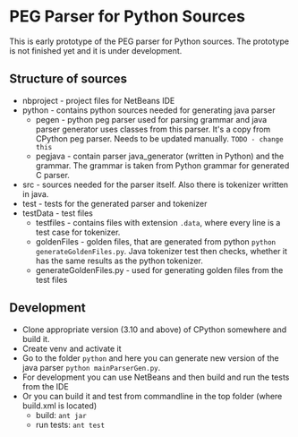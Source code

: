 # PEG Parser for Python Sources

This is early prototype of the PEG parser for Python sources. The prototype
is not finished yet and it is under development. 

## Structure of sources

* nbproject - project files for NetBeans IDE
* python - contains python sources needed for generating java parser
    * pegen - python peg parser used for parsing grammar and java parser generator 
uses classes from this parser. It's a copy from CPython peg parser. Needs to be updated manually.
`TODO - change this` 
    * pegjava - contain parser java_generator (written in Python) and the 
grammar. The grammar is taken from Python grammar for generated C parser.
* src - sources needed for the parser itself. Also there is tokenizer written in java.
* test - tests for the generated parser and tokenizer
* testData - test files
    * testfiles - contains files with extension `.data`, where every line is a test case for tokenizer.
    * goldenFiles - golden files, that are generated from python `python generateGoldenFiles.py`. Java tokenizer test then 
checks, whether it has the same results as the python tokenizer. 
    * generateGoldenFiles.py - used for generating golden files from the test files

## Development

* Clone appropriate version (3.10 and above) of CPython somewhere and build it.
* Create venv and activate it
* Go to the folder `python` and here you can generate new version of the java parser
`python mainParserGen.py`. 
* For development you can use NetBeans and then build and run the tests from the IDE
* Or you can build it and test from commandline in the top folder (where build.xml is located)
    * build: `ant jar`
    * run tests: `ant test`

